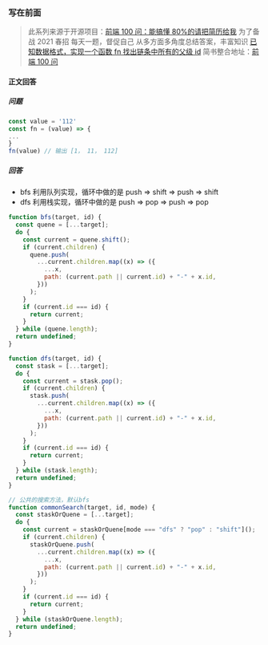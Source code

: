 <!--
 * @Author: wuhaoyuan
 * @Date: 2022-07-06 09:22:29
 * @LastEditTime: 2022-07-06 09:53:56
 * @LastEditors: wuhaoyuan
 * @Description: 
 * @FilePath: /blog/前端100问/【前端100问】Q92：已知数据格式，实现一个函数-fn-找出链条中所有的父级-id.md
-->
### 写在前面

> 此系列来源于开源项目：[前端 100 问：能搞懂 80%的请把简历给我](https://github.com/yygmind/blog/issues/43)
> 为了备战 2021 春招
> 每天一题，督促自己
> 从多方面多角度总结答案，丰富知识
> [已知数据格式，实现一个函数 fn 找出链条中所有的父级 id](https://github.com/Advanced-Frontend/Daily-Interview-Question/issues/143)
> 简书整合地址：[前端 100 问](https://www.jianshu.com/c/70e2e00df1b0)

#### 正文回答

##### 问题

```js
const value = '112'
const fn = (value) => {
...
}
fn(value) // 输出 [1， 11， 112]
```

##### 回答

- bfs 利用队列实现，循环中做的是 push => shift => push => shift
- dfs 利用栈实现，循环中做的是 push => pop => push => pop

```js
function bfs(target, id) {
  const quene = [...target];
  do {
    const current = quene.shift();
    if (current.children) {
      quene.push(
        ...current.children.map((x) => ({
          ...x,
          path: (current.path || current.id) + "-" + x.id,
        }))
      );
    }
    if (current.id === id) {
      return current;
    }
  } while (quene.length);
  return undefined;
}

function dfs(target, id) {
  const stask = [...target];
  do {
    const current = stask.pop();
    if (current.children) {
      stask.push(
        ...current.children.map((x) => ({
          ...x,
          path: (current.path || current.id) + "-" + x.id,
        }))
      );
    }
    if (current.id === id) {
      return current;
    }
  } while (stask.length);
  return undefined;
}

// 公共的搜索方法，默认bfs
function commonSearch(target, id, mode) {
  const staskOrQuene = [...target];
  do {
    const current = staskOrQuene[mode === "dfs" ? "pop" : "shift"]();
    if (current.children) {
      staskOrQuene.push(
        ...current.children.map((x) => ({
          ...x,
          path: (current.path || current.id) + "-" + x.id,
        }))
      );
    }
    if (current.id === id) {
      return current;
    }
  } while (staskOrQuene.length);
  return undefined;
}
```
